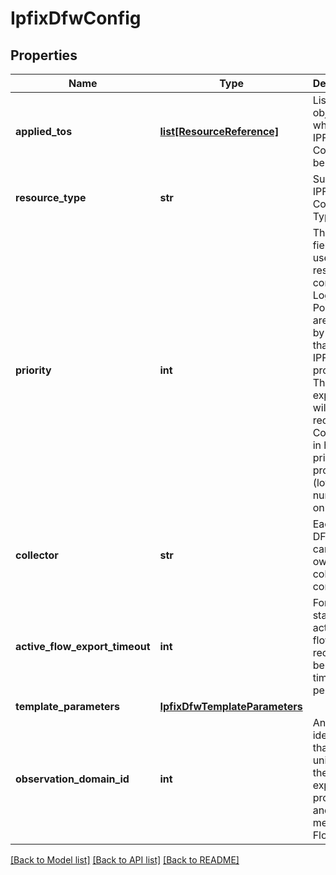 # IpfixDfwConfig

## Properties
Name | Type | Description | Notes
------------ | ------------- | ------------- | -------------
**applied_tos** | [**list[ResourceReference]**](ResourceReference.md) | List of objects where the IPFIX Config will be enabled. | [optional] 
**resource_type** | **str** | Supported IPFIX Config Types. | 
**priority** | **int** | This priority field is used to resolve conflicts in Logical Ports which are covered by more than one IPFIX profiles. The IPFIX exporter will send records to Collectors in highest priority profile (lowest number) only.  | [default to 0]
**collector** | **str** | Each IPFIX DFW config can have its own collector config.  | 
**active_flow_export_timeout** | **int** | For long standing active flows, IPFIX records will be sent per timeout period  | [optional] [default to 1]
**template_parameters** | [**IpfixDfwTemplateParameters**](IpfixDfwTemplateParameters.md) |  | [optional] 
**observation_domain_id** | **int** | An identifier that is unique to the exporting process and used to meter the Flows.  | 

[[Back to Model list]](../README.md#documentation-for-models) [[Back to API list]](../README.md#documentation-for-api-endpoints) [[Back to README]](../README.md)

